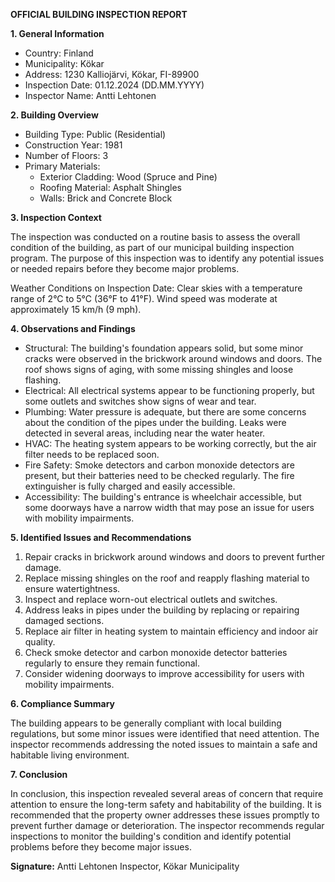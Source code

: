 **OFFICIAL BUILDING INSPECTION REPORT**

**1. General Information**

* Country: Finland
* Municipality: Kökar
* Address: 1230 Kalliojärvi, Kökar, FI-89900
* Inspection Date: 01.12.2024 (DD.MM.YYYY)
* Inspector Name: Antti Lehtonen

**2. Building Overview**

* Building Type: Public (Residential)
* Construction Year: 1981
* Number of Floors: 3
* Primary Materials:
	+ Exterior Cladding: Wood (Spruce and Pine)
	+ Roofing Material: Asphalt Shingles
	+ Walls: Brick and Concrete Block

**3. Inspection Context**

The inspection was conducted on a routine basis to assess the overall condition of the building, as part of our municipal building inspection program. The purpose of this inspection was to identify any potential issues or needed repairs before they become major problems.

Weather Conditions on Inspection Date:
Clear skies with a temperature range of 2°C to 5°C (36°F to 41°F). Wind speed was moderate at approximately 15 km/h (9 mph).

**4. Observations and Findings**

* Structural: The building's foundation appears solid, but some minor cracks were observed in the brickwork around windows and doors. The roof shows signs of aging, with some missing shingles and loose flashing.
* Electrical: All electrical systems appear to be functioning properly, but some outlets and switches show signs of wear and tear.
* Plumbing: Water pressure is adequate, but there are some concerns about the condition of the pipes under the building. Leaks were detected in several areas, including near the water heater.
* HVAC: The heating system appears to be working correctly, but the air filter needs to be replaced soon.
* Fire Safety: Smoke detectors and carbon monoxide detectors are present, but their batteries need to be checked regularly. The fire extinguisher is fully charged and easily accessible.
* Accessibility: The building's entrance is wheelchair accessible, but some doorways have a narrow width that may pose an issue for users with mobility impairments.

**5. Identified Issues and Recommendations**

1. Repair cracks in brickwork around windows and doors to prevent further damage.
2. Replace missing shingles on the roof and reapply flashing material to ensure watertightness.
3. Inspect and replace worn-out electrical outlets and switches.
4. Address leaks in pipes under the building by replacing or repairing damaged sections.
5. Replace air filter in heating system to maintain efficiency and indoor air quality.
6. Check smoke detector and carbon monoxide detector batteries regularly to ensure they remain functional.
7. Consider widening doorways to improve accessibility for users with mobility impairments.

**6. Compliance Summary**

The building appears to be generally compliant with local building regulations, but some minor issues were identified that need attention. The inspector recommends addressing the noted issues to maintain a safe and habitable living environment.

**7. Conclusion**

In conclusion, this inspection revealed several areas of concern that require attention to ensure the long-term safety and habitability of the building. It is recommended that the property owner addresses these issues promptly to prevent further damage or deterioration. The inspector recommends regular inspections to monitor the building's condition and identify potential problems before they become major issues.

**Signature:**
Antti Lehtonen
Inspector, Kökar Municipality